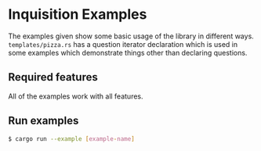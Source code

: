 # Inquisition Examples

The examples given show some basic usage of the library in different
ways. `templates/pizza.rs` has a question iterator declaration which is
used in some examples which demonstrate things other than declaring
questions.

## Required features

All of the examples work with all features.

## Run examples

```sh
$ cargo run --example [example-name]
```
